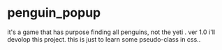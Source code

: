 # penguin_popup
it's a game that has purpose finding all penguins, not the yeti .
ver 1.0
 i'll devolop this project.
 this is just to learn some pseudo-class in css..
